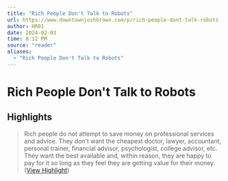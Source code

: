 ```yaml
---
title: "Rich People Don't Talk to Robots"
url: https://www.downtownjoshbrown.com/p/rich-people-dont-talk-robots
author: HR01
date: 2024-02-03
time: 8:12 PM
source: "reader"
aliases:
  - "Rich People Don't Talk to Robots"
---
```

# Rich People Don't Talk to Robots

## Highlights
> Rich people do not attempt to save money on professional services and advice. They don’t want the cheapest doctor, lawyer, accountant, personal trainer, financial advisor, psychologist, college advisor, etc. They want the best available and, within reason, they are happy to pay for it so long as they feel they are getting value for their money. ([View Highlight](https://read.readwise.io/read/01hn2zzvs1mw0dydw0365yyvvm))